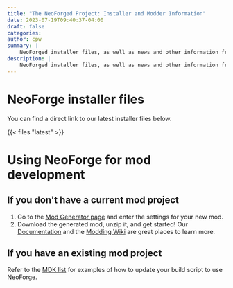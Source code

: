 ```yaml
---
title: "The NeoForged Project: Installer and Modder Information"
date: 2023-07-19T09:40:37-04:00
draft: false
categories:
author: cpw
summary: |
    NeoForged installer files, as well as news and other information from the NeoForged project
description: |
    NeoForged installer files, as well as news and other information from the NeoForged project
---
```

# NeoForge installer files
You can find a direct link to our latest installer files below.

{{< files "latest" >}}

# Using NeoForge for mod development

## If you don't have a current mod project
1. Go to the [Mod Generator page] and enter the settings for your new mod.
2. Download the generated mod, unzip it, and get started! Our [Documentation] and the [Modding Wiki] are great places to learn more.

## If you have an existing mod project
Refer to the [MDK list] for examples of how to update your build script to use NeoForge.

[MDK list]: https://github.com/neoforgemdks
[Documentation]: https://docs.neoforged.net
[Modding Wiki]: https://forge.gemwire.uk
[Mod Generator page]: /mod-generator
